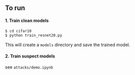 ## To run

#### 1. Train clean models

```python
$ cd cifar10 
$ python train_resnet20.py
```
This will create a `models` directory and save the trained model. 



#### 2. Train suspect models

see `attacks/demo.ipynb`

